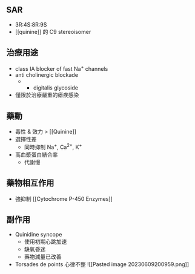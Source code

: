 
## SAR
- 3R:4S:8R:9S
- [[quinine]] 的 C9 stereoisomer  
## 治療用途
- class IA blocker of fast Na<sup>+</sup> channels
- anti cholinergic blockade
	- + digitalis glycoside
- 僅限於治療嚴重的瘧疾感染
## 藥動
- 毒性 & 效力 > [[Quinine]] 
- 選擇性差
	- 同時抑制 Na<sup>+</sup>, Ca<sup>2+</sup>, K<sup>+</sup>
- 高血漿蛋白結合率
	- 代謝慢
## 藥物相互作用
- 強抑制 [[Cytochrome P-450 Enzymes]] 
## 副作用
- Quinidine syncope
	- 使用初期心跳加速
	- 缺氧昏迷
	- 藥物減量已改善
- Torsades de points 心律不整
![[Pasted image 20230609200959.png]]